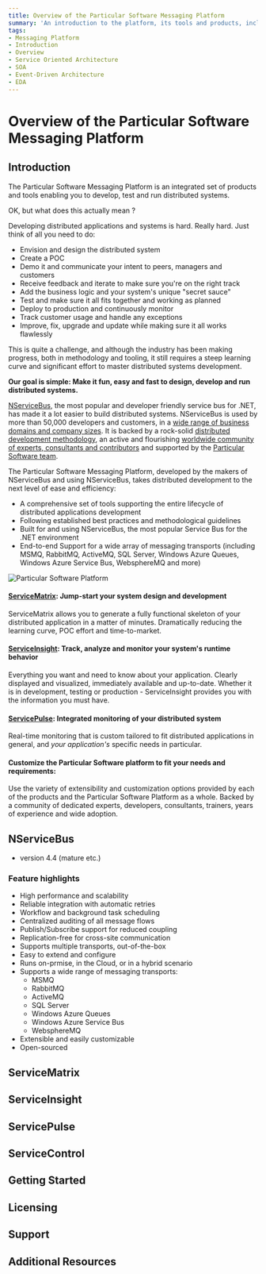 ```yaml
---
title: Overview of the Particular Software Messaging Platform
summary: 'An introduction to the platform, its tools and products, including NServiceBus, ServiceMatrix, ServicePulse and ServiceInsight'
tags:
- Messaging Platform 
- Introduction
- Overview
- Service Oriented Architecture
- SOA
- Event-Driven Architecture
- EDA
---
```



# Overview of the Particular Software Messaging Platform

## Introduction

The Particular Software Messaging Platform is an integrated set of products and tools enabling you to develop, test and run distributed systems.

OK, but what does this actually mean ?

Developing distributed applications and systems is hard. Really hard.
Just think of all you need to do:
* Envision and design the distributed system 
* Create a POC
* Demo it and communicate your intent to peers, managers and customers
* Receive feedback and iterate to make sure you're on the right track
* Add the business logic and your system's unique "secret sauce" 
* Test and make sure it all fits together and working as planned 
* Deploy to production and continuously monitor 
* Track customer usage and handle any exceptions
* Improve, fix, upgrade and update while making sure it all works flawlessly

This is quite a challenge, and although the industry has been making  progress, both in methodology and tooling, it still requires a steep learning curve and significant effort to master distributed systems development. 

**Our goal is simple: Make it fun, easy and fast to design, develop and run distributed systems.**

[NServiceBus](http://particular.net/NServiceBus), the most popular and developer friendly service bus for .NET, has made it a lot easier to build  distributed systems. NServiceBus is used by more than 50,000 developers and customers, in a [wide range of business domains and company sizes](http://particular.net/customers). It is backed by a rock-solid [distributed development methodology](http://particular.net/adsd), an active and flourishing [worldwide community of experts, consultants and contributors](http://particular.net/champions) and supported by the [Particular Software team](http://particular.net/support).     

The Particular Software Messaging Platform, developed by the makers of NServiceBus and using NServiceBus, takes distributed development to the next level of ease and efficiency:
* A comprehensive set of tools supporting the entire lifecycle of distributed applications development
* Following established best practices and methodological guidelines
* Built for and using NServiceBus, the most popular Service Bus for the .NET environment
* End-to-end Support for a wide array of messaging transports (including MSMQ, RabbitMQ, ActiveMQ, SQL Server, Windows Azure Queues, Windows Azure Service Bus, WebsphereMQ and more)          

![](/images/particular-software-platform.jpg "Particular Software Platform")


#### [ServiceMatrix](http://particular.net/ServiceMatrix): Jump-start your system design and development 

ServiceMatrix allows you to generate a fully functional skeleton of your distributed application in a matter of minutes. Dramatically reducing the learning curve, POC effort and time-to-market.

#### [ServiceInsight](http://particular.net/ServiceInsight): Track, analyze and monitor your system's runtime behavior

Everything you want and need to know about your application. Clearly displayed and visualized, immediately available and up-to-date. Whether it is in development, testing or production - ServiceInsight provides you with the information you must have. 

#### [ServicePulse](http://particular.net/ServicePulse): Integrated monitoring of your distributed system 

Real-time monitoring that is custom tailored to fit distributed applications in general, and *your application's* specific needs in particular.  

#### Customize the Particular Software platform to fit your needs and requirements: 

Use the variety of extensibility and customization options provided by each of the products and the Particular Software Platform as a whole. Backed by a community of dedicated experts, developers, consultants, trainers, years of experience and wide adoption. 


## NServiceBus


* version 4.4 (mature etc.) 

### Feature highlights

* High performance and scalability
* Reliable integration with automatic retries
* Workflow and background task scheduling
* Centralized auditing of all message flows
* Publish/Subscribe support for reduced coupling
* Replication-free for cross-site communication
* Supports multiple transports, out-of-the-box
* Easy to extend and configure
* Runs on-prmise, in the Cloud, or in a hybrid scenario
* Supports a wide range of messaging transports:
   *  MSMQ
   *  RabbitMQ
   *  ActiveMQ
   *  SQL Server
   *  Windows Azure Queues
   *  Windows Azure Service Bus
   *  WebsphereMQ  
* Extensible and easily customizable
* Open-sourced 



## ServiceMatrix

## ServiceInsight

## ServicePulse

## ServiceControl

## Getting Started

## Licensing

## Support

## Additional Resources